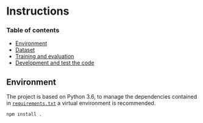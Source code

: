 # Instructions

### Table of contents
- [Environment](#environment)
- [Dataset](#dataset)
- [Training and evaluation](#training-and-evaluation)
- [Development and test the code](#development-and-test-the-code)

## Environment
The project is based on Python 3.6, to manage the dependencies contained in 
[`requirements.txt`](requirements.txt) a virtual environment is recommended.

```
npm install .
```
